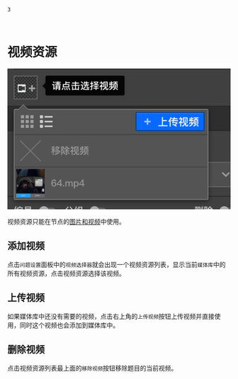 ```index
3
```
```tag

```
```summary

```
# 视频资源

<img src='../assets/02mediaResource/03videoResource/video.png'>

视频资源只能在节点的[图片和视频](../../11nodeSettings/01questionSetting/03questionPictureAndVideo.md)中使用。

## 添加视频
点击`问题设置`面板中的`视频选择器`就会出现一个视频资源列表，显示当前`媒体库`中的所有视频资源，点击视频资源选择该视频。

## 上传视频
如果媒体库中还没有需要的视频，点击右上角的`上传视频`按钮上传视频并直接使用，同时这个视频也会添加到媒体库中。

## 删除视频
点击视频资源列表最上面的`移除视频`按钮移除题目的当前视频。

